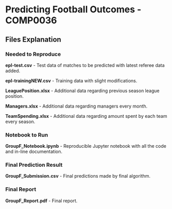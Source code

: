 # Predicting Football Outcomes - COMP0036

## Files Explanation

### Needed to Reproduce

**epl-test.csv** - Test data of matches to be predicted with latest referee data added.

**epl-trainingNEW.csv** - Training data with slight modifications.

**LeaguePosition.xlsx** - Additional data regarding previous season league position.

**Managers.xlsx** - Additional data regarding managers every month.

**TeamSpending.xlsx** - Additional data regarding amount spent by each team every season.

### Notebook to Run

**GroupF_Notebook.ipynb** - Reproducible Jupyter notebook with all the code and in-line documentation.

### Final Prediction Result

**GroupF_Submission.csv** - Final predictions made by final algorithm.

### Final Report

**GroupF_Report.pdf** - Final report.
